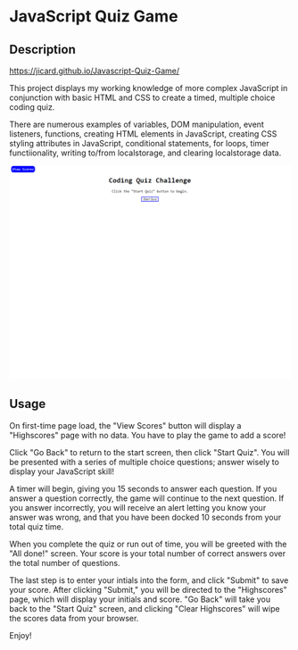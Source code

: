 # JavaScript Quiz Game

## Description

https://jicard.github.io/Javascript-Quiz-Game/

This project displays my working knowledge of more complex JavaScript in conjunction with basic HTML and CSS to create a timed, multiple choice coding quiz. 

There are numerous examples of variables, DOM manipulation, event listeners, functions, creating HTML elements in JavaScript, creating CSS styling attributes in JavaScript, conditional statements, for loops, timer functiionality, writing to/from localstorage, and clearing localstorage data. 

![Screenshot](./docs/assets/jicard.github.io_Javascript-Quiz-Game_index.html.png)

## Usage

On first-time page load, the "View Scores" button will display a "Highscores" page with no data. You have to play the game to add a score!

Click "Go Back" to return to the start screen, then click "Start Quiz". You will be presented with a series of multiple choice questions; answer wisely to display your JavaScript skill! 

A timer will begin, giving you 15 seconds to answer each question. If you answer a question correctly, the game will continue to the next question. If you answer incorrectly, you will receive an alert letting you know your answer was wrong, and that you have been docked 10 seconds from your total quiz time. 

When you complete the quiz or run out of time, you will be greeted with the "All done!" screen. Your score is your total number of correct answers over the total number of questions. 

The last step is to enter your intials into the form, and click "Submit" to save your score. After clicking "Submit," you will be directed to the "Highscores" page, which will display your initials and score. "Go Back" will take you back to the "Start Quiz" screen, and clicking "Clear Highscores" will wipe the scores data from your browser. 

Enjoy!